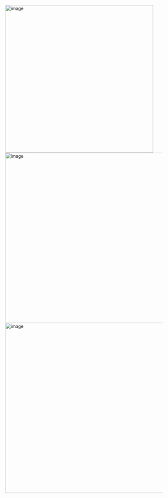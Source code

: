 <img width="473" alt="image" src="https://github.com/user-attachments/assets/1b90da71-a5a9-4fa7-bbbe-c723b8a1831a" />


<img width="545" alt="image" src="https://github.com/user-attachments/assets/d7e63abd-bc4f-42d0-941f-0ef16bec1695" />

<img width="545" alt="image" src="https://github.com/user-attachments/assets/7857c916-18e9-4a23-8055-38775f983380" />
